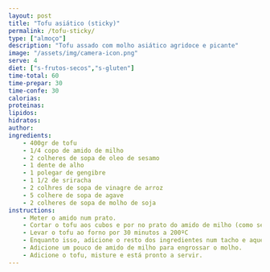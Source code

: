 ```yaml
---
layout: post
title: "Tofu asiático (sticky)"
permalink: /tofu-sticky/
type: ["almoço"]
description: "Tofu assado com molho asiático agridoce e picante"
image: "/assets/img/camera-icon.png"
serve: 4
diet: ["s-frutos-secos","s-gluten"]
time-total: 60
time-prepar: 30
time-confe: 30
calorias:
proteinas:
lipidos:
hidratos:
author: 
ingredients:
    - 400gr de tofu
    - 1/4 copo de amido de milho
    - 2 colheres de sopa de oleo de sesamo 
    - 1 dente de alho
    - 1 polegar de gengibre
    - 1 1/2 de sriracha
    - 2 colhres de sopa de vinagre de arroz
    - 5 colhere de sopa de agave
    - 2 colheres de sopa de molho de soja
instructions:
    - Meter o amido num prato.
    - Cortar o tofu aos cubos e por no prato do amido de milho (como se fosse panar).
    - Levar o tofu ao forno por 30 minutos a 200ºC
    - Enquanto isso, adicione o resto dos ingredientes num tacho e aqueça durante 5 minutos.
    - Adicione um pouco de amido de milho para engrossar o molho.
    - Adicione o tofu, misture e está pronto a servir.
---
```

